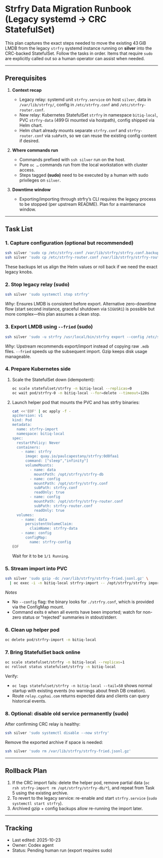 # Strfry Data Migration Runbook (Legacy systemd → CRC StatefulSet)

This plan captures the exact steps needed to move the existing 43 GiB LMDB from the legacy `strfry` systemd instance running on **silver** into the CRC-backed StatefulSet. Follow the tasks in order. Items that require `sudo` are explicitly called out so a human operator can assist when needed.

---

## Prerequisites

1. **Context recap**
   - Legacy relay: systemd unit `strfry.service` on host `silver`, data in `/var/lib/strfry/`, config in `/etc/strfry.conf` and `/etc/strfry-router.conf`.
   - New relay: Kubernetes StatefulSet `strfry` in namespace `bitiq-local`, PVC `strfry-data` (499 Gi mounted via hostpath), config shipped via Helm chart.
   - Helm chart already mounts separate `strfry.conf` and `strfry-router.conf` via `subPath`, so we can reuse the existing config content if desired.

2. **Where commands run**
   - Commands prefixed with `ssh silver` run on the host.
   - Pure `oc …` commands run from the local workstation with cluster access.
   - Steps tagged **(sudo)** need to be executed by a human with sudo privileges on `silver`.

3. **Downtime window**
   - Exporting/importing through strfry’s CLI requires the legacy process to be stopped (per upstream README). Plan for a maintenance window.

---

## Task List

### 1. Capture configuration (optional but recommended)

```bash
ssh silver 'sudo cp /etc/strfry.conf /var/lib/strfry/strfry.conf.backup'
ssh silver 'sudo cp /etc/strfry-router.conf /var/lib/strfry/strfry-router.conf.backup'
```

These backups let us align the Helm values or roll back if we need the exact legacy knobs.

### 2. Stop legacy relay **(sudo)**

```bash
ssh silver 'sudo systemctl stop strfry'
```

*Why*: Ensures LMDB is consistent before export. Alternative zero-downtime flow (start second instance, graceful shutdown via `SIGUSR1`) is possible but more complex—this plan assumes a clean stop.

### 3. Export LMDB using `--fried` **(sudo)**

```bash
ssh silver 'sudo -u strfry /usr/local/bin/strfry export --config /etc/strfry.conf --fried | gzip > /var/lib/strfry/strfry-fried.jsonl.gz'
```

*Why*: Upstream recommends export/import instead of copying raw `.mdb` files. `--fried` speeds up the subsequent import. Gzip keeps disk usage manageable.

### 4. Prepare Kubernetes side

1. Scale the StatefulSet down (idempotent):
   ```bash
   oc scale statefulset/strfry -n bitiq-local --replicas=0
   oc wait pod/strfry-0 -n bitiq-local --for=delete --timeout=120s
   ```
2. Launch helper pod that mounts the PVC and has strfry binaries:
   ```bash
   cat <<'EOF' | oc apply -f -
   apiVersion: v1
   kind: Pod
   metadata:
     name: strfry-import
     namespace: bitiq-local
   spec:
     restartPolicy: Never
     containers:
       - name: strfry
         image: quay.io/paulcapestany/strfry:0d0faa1
         command: ["sleep","infinity"]
         volumeMounts:
           - name: data
             mountPath: /opt/strfry/strfry-db
           - name: config
             mountPath: /opt/strfry/strfry.conf
             subPath: strfry.conf
             readOnly: true
           - name: config
             mountPath: /opt/strfry/strfry-router.conf
             subPath: strfry-router.conf
             readOnly: true
     volumes:
       - name: data
         persistentVolumeClaim:
           claimName: strfry-data
       - name: config
         configMap:
           name: strfry-config
   EOF
   ```
   Wait for it to be `1/1 Running`.

### 5. Stream import into PVC

```bash
ssh silver 'sudo gzip -dc /var/lib/strfry/strfry-fried.jsonl.gz' \
  | oc exec -i -n bitiq-local strfry-import -- /opt/strfry/strfry import --fried
```

*Notes*
- No `--config` flag: the binary looks for `./strfry.conf`, which is provided via the ConfigMap mount.
- Command exits `0` when all events have been imported; watch for non-zero status or “rejected” summaries in stdout/stderr.

### 6. Clean up helper pod

```bash
oc delete pod/strfry-import -n bitiq-local
```

### 7. Bring StatefulSet back online

```bash
oc scale statefulset/strfry -n bitiq-local --replicas=1
oc rollout status statefulset/strfry -n bitiq-local
```

Verify:
- `oc logs statefulset/strfry -n bitiq-local --tail=50` shows normal startup with existing events (no warnings about fresh DB creation).
- Route `relay.cyphai.com` returns expected data and clients can query historical events.

### 8. Optional: disable old service permanently **(sudo)**

After confirming CRC relay is healthy:

```bash
ssh silver 'sudo systemctl disable --now strfry'
```

Remove the exported archive if space is needed:

```bash
ssh silver 'sudo rm /var/lib/strfry/strfry-fried.jsonl.gz'
```

---

## Rollback Plan

1. If the CRC import fails: delete the helper pod, remove partial data (`oc rsh strfry-import rm /opt/strfry/strfry-db/*`), and repeat from Task 5 using the existing archive.
2. To revert to the legacy service: re-enable and start `strfry.service` (`sudo systemctl start strfry`).
3. Archived gzip + config backups allow re-running the import later.

---

## Tracking

- Last edited: 2025-10-23
- Owner: Codex agent
- Status: Pending human run (export requires sudo)

